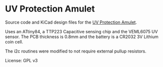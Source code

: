 # UV Protection Amulet

Source code and KiCad design files for the [UV Protection Amulet](https://mitxela.com/projects/amulet).

Uses an ATtiny84, a TTP223 Capacitive sensing chip and the VEML6075 UV sensor. The PCB thickness is 0.8mm and the battery is a CR2032 3V Lithium coin cell.

The i2c routines were modified to not require external pullup resistors. 

License: GPL v3
